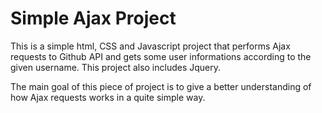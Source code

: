 # Simple Ajax Project
This is a simple html, CSS and Javascript project that performs Ajax requests to Github API and gets some user informations according to the given username.
This project also includes Jquery.

The main goal of this piece of project is to give a better understanding of how Ajax requests works in a quite simple way.
